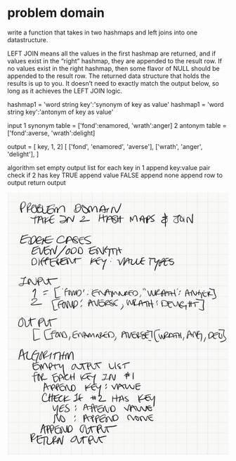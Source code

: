 # problem domain
write a function that takes in two hashmaps and left joins into one
datastructure.

LEFT JOIN means all the values in the first hashmap are returned, and if values exist in the “right” hashmap, they are appended to the result row. If no values exist in the right hashmap, then some flavor of NULL should be appended to the result row.
The returned data structure that holds the results is up to you. It doesn’t need to exactly match the output below, so long as it achieves the LEFT JOIN logic.


hashmap1 = 'word string key':'synonym of key as value'
hashmap1 = 'word string key':'antonym of key as value'


input
1 synonym table = ['fond':enamored, 'wrath':anger]
2 antonym table = ['fond':averse, 'wrath':delight]

output = [ key, 1, 2]
[
    ['fond', 'enamored', 'averse'],
    ['wrath', 'anger', 'delight'],
]

algorithm
set empty output list
for each key in 1
    append key:value pair
    check if 2 has key
        TRUE append value
        FALSE append none
    append row to output
return output

![left join](assets/left_join.png)
